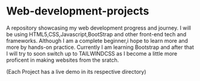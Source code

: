 # Web-development-projects



A repository showcasing my web development progress and journey. I will be using HTML5,CSS,Javascript,BootStrap and other front-end tech and frameworks. Although I am a complete beginner,i hope to learn more and more by hands-on practice. Currently I am learning Bootstrap and after that I will try to soon switch up to TAILWINDCSS as I become a little more proficent in making websites from the sratch.


(Each Project has a live demo in its respective directory)

